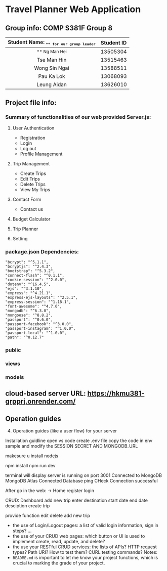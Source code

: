 # Travel Planner Web Application

## Group info: COMP S381F Group 8
  |     Student Name: <sub>`** for our group leader`</sub>  |   Student ID  |
  | :---: | :---: |
  | <sup>**</su> Ng Man Hei | 13505304      |  
  | Tse Man Hin   | 13515463      |
  | Wong Sin Ngai | 13588511      |
  | Pau Ka Lok    | 13068093      |
  | Leung Aidan   | 13626010      |

## Project file info: 
  ### Summary of functionalities of our web provided Server.js:
  
  1. User Authentication
      * Registration
      * Login
      * Log out
      * Profile Management
    
  3. Trip Management
      * Create Trips
      * Edit Trips
      * Delete Trips
      * View My Trips
      
  4. Contact Form
      * Contact us

  5. Budget Calculator

  6. Trip Planner

  7. Setting
      
  ### package.json Dependencies:
  
    "bcrypt": "^5.1.1",
    "bcryptjs": "^2.4.3",
    "bootstrap": "^5.3.2",
    "connect-flash": "^0.1.1",
    "cookie-session": "^2.0.0",
    "dotenv": "^16.4.5",
    "ejs": "^3.1.10",
    "express": "^4.21.1",
    "express-ejs-layouts": "^2.5.1",
    "express-session": "^1.18.1",
    "font-awesome": "^4.7.0",
    "mongodb": "^6.3.0",
    "mongoose": "^8.8.2",
    "passport": "^0.6.0",
    "passport-facebook": "^3.0.0",
    "passport-instagram": "^1.0.0",
    "passport-local": "^1.0.0",
    "path": "^0.12.7"

  ### public

  ### views

  ### models

## cloud-based server URL: https://hkmu381-grpprj.onrender.com/ 
## Operation guides

4. Operation guides (like a user flow) for your server

Installation guidline
open vs code
create .env file
copy the code in env sample and modify the SESSION SECRET AND MONGODB_URL

makesure u install nodejs

npm install
npm run dev

terminal will display
server is running on port 3001
Connected to MongoDB
MongoDB Atlas Connected
Database ping CHeck Connection successful


After go in the web:
-> Home
register
login

CRUD:
Dashboard
add new trip
enter destination
start date
end date
desciption
create trip

provide function
edit
delete
add new trip


- the use of Login/Logout pages: a list of valid login information, sign in steps? …
- the use of your CRUD web pages: which button or UI is used to implement create, read, update, and delete?
- the use your RESTful CRUD services: the lists of APIs? HTTP request types? Path URI? How to test them?
CURL testing commands?
Notes:
- `README.md` is important to let me know your project functions, which is crucial to marking the grade of
your project.
